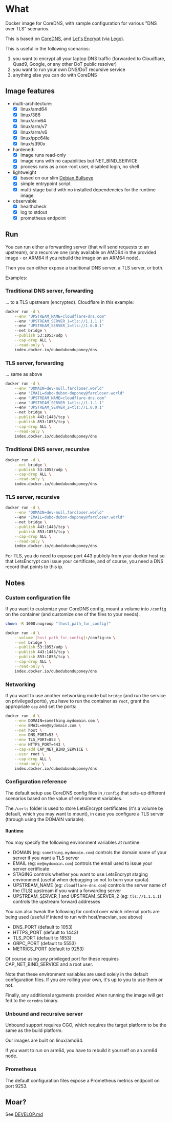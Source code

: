 # What

Docker image for CoreDNS, with sample configuration for various "DNS over TLS" scenarios.

This is based on [CoreDNS](https://coredns.io/), and [Let's Encrypt](https://letsencrypt.org/) (via [Lego](https://github.com/go-acme/lego)).

This is useful in the following scenarios:

 1. you want to encrypt all your laptop DNS traffic (forwarded to Cloudflare, Quad9, Google, or any other DoT public resolver)
 1. you want to run your own DNS/DoT recursive service
 1. anything else you can do with CoreDNS

## Image features

* multi-architecture:
  * [x] linux/amd64
  * [x] linux/386
  * [x] linux/arm64
  * [x] linux/arm/v7
  * [x] linux/arm/v6
  * [x] linux/ppc64le
  * [x] linux/s390x
* hardened:
  * [x] image runs read-only
  * [x] image runs with no capabilities but NET_BIND_SERVICE
  * [x] process runs as a non-root user, disabled login, no shell
* lightweight
  * [x] based on our slim [Debian Bullseye](https://github.com/dubo-dubon-duponey/docker-debian)
  * [x] simple entrypoint script
  * [x] multi-stage build with no installed dependencies for the runtime image
* observable
  * [x] healthcheck
  * [x] log to stdout
  * [x] prometheus endpoint

## Run

You can run either a forwarding server (that will send requests to an upstream), or a recursive one 
(only available on AMD64 in the provided image - or ARM64 if you rebuild the image on an ARM64 node).

Then you can either expose a traditional DNS server, a TLS server, or both.

Examples:

### Traditional DNS server, forwarding

... to a TLS upstream (encrypted). Cloudflare in this example:

```bash
docker run -d \
    --env "UPSTREAM_NAME=cloudflare-dns.com"
    --env "UPSTREAM_SERVER_1=tls://1.1.1.1"
    --env "UPSTREAM_SERVER_2=tls://1.0.0.1"
    --net bridge \
    --publish 53:1053/udp \
    --cap-drop ALL \
    --read-only \
    index.docker.io/dubodubonduponey/dns
```

### TLS server, forwarding

... same as above

```bash
docker run -d \
    --env "DOMAIN=dev-null.farcloser.world"
    --env "EMAIL=dubo-dubon-duponey@farcloser.world"
    --env "UPSTREAM_NAME=cloudflare-dns.com"
    --env "UPSTREAM_SERVER_1=tls://1.1.1.1"
    --env "UPSTREAM_SERVER_2=tls://1.0.0.1"
    --net bridge \
    --publish 443:1443/tcp \
    --publish 853:1853/tcp \
    --cap-drop ALL \
    --read-only \
    index.docker.io/dubodubonduponey/dns
```

### Traditional DNS server, recursive

```bash
docker run -d \
    --net bridge \
    --publish 53:1053/udp \
    --cap-drop ALL \
    --read-only \
    index.docker.io/dubodubonduponey/dns
```

### TLS server, recursive

```bash
docker run -d \
    --env "DOMAIN=dev-null.farcloser.world"
    --env "EMAIL=dubo-dubon-duponey@farcloser.world"
    --net bridge \
    --publish 443:1443/tcp \
    --publish 853:1853/tcp \
    --cap-drop ALL \
    --read-only \
    index.docker.io/dubodubonduponey/dns
```

For TLS, you do need to expose port 443 publicly from your docker host so that LetsEncrypt can issue your certificate,
and of course, you need a DNS record that points to this ip.

## Notes

### Custom configuration file

If you want to customize your CoreDNS config, mount a volume into `/config` on the container
(and customize one of the files to your needs).

```bash
chown -R 1000:nogroup "[host_path_for_config]"

docker run -d \
    --volume [host_path_for_config]:/config:ro \
    --net bridge \
    --publish 53:1053/udp \
    --publish 443:1443/tcp \
    --publish 853:1853/tcp \
    --cap-drop ALL \
    --read-only \
    index.docker.io/dubodubonduponey/dns
```

### Networking

If you want to use another networking mode but `bridge` (and run the service on privileged ports), you have to run the container as `root`, grant the appropriate `cap` and set the ports:

```bash
docker run -d \
    --env DOMAIN=something.mydomain.com \
    --env EMAIL=me@mydomain.com \
    --net host \
    --env DNS_PORT=53 \
    --env TLS_PORT=853 \
    --env HTTPS_PORT=443 \
    --cap-add CAP_NET_BIND_SERVICE \
    --user root \
    --cap-drop ALL \
    --read-only \
    index.docker.io/dubodubonduponey/dns
```

### Configuration reference

The default setup use CoreDNS config files in `/config` that sets-up different scenarios based on the value of environment variables.

The `/certs` folder is used to store LetsEncrypt certificates (it's a volume by default, which you may want to mount), in case you configure a TLS server (through using the DOMAIN variable).

#### Runtime

You may specify the following environment variables at runtime:

 * DOMAIN (eg: `something.mydomain.com`) controls the domain name of your server if you want a TLS server
 * EMAIL (eg: `me@mydomain.com`) controls the email used to issue your server certificate
 * STAGING controls whether you want to use LetsEncrypt staging environment (useful when debugging so not to burn your quota)
 * UPSTREAM_NAME (eg: `cloudflare-dns.com`) controls the server name of the (TLS) upstream if you want a forwarding server
 * UPSTREAM_SERVER_1 and UPSTREAM_SERVER_2 (eg: `tls://1.1.1.1`) controls the upstream forward addresses

You can also tweak the following for control over which internal ports are being used (useful if intend to run with host/macvlan, see above)

 * DNS_PORT (default to 1053)
 * HTTPS_PORT (default to 1443)
 * TLS_PORT (default to 1853)
 * GRPC_PORT (default to 5553)
 * METRICS_PORT (default to 9253)

Of course using any privileged port for these requires CAP_NET_BIND_SERVICE and a root user.

Note that these environment variables are used solely in the default configuration files.
If you are rolling your own, it's up to you to use them or not.

Finally, any additional arguments provided when running the image will get fed to the `coredns` binary.

### Unbound and recursive server

Unbound support requires CGO, which requires the target platform to be the same as the build platform. 

Our images are built on linux/amd64.

If you want to run on arm64, you have to rebuild it yourself on an arm64 node.

### Prometheus

The default configuration files expose a Prometheus metrics endpoint on port 9253.

## Moar?

See [DEVELOP.md](DEVELOP.md)
